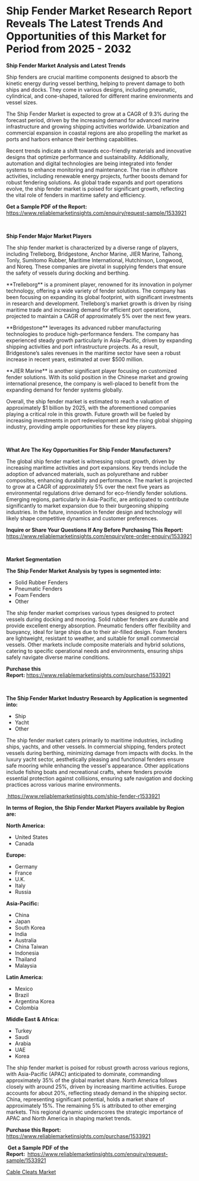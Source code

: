 <p><h1>Ship Fender Market Research Report Reveals The Latest Trends And Opportunities of this Market for Period from 2025 - 2032</h1></p><p><strong>Ship Fender Market Analysis and Latest Trends</strong></p>
<p><p>Ship fenders are crucial maritime components designed to absorb the kinetic energy during vessel berthing, helping to prevent damage to both ships and docks. They come in various designs, including pneumatic, cylindrical, and cone-shaped, tailored for different marine environments and vessel sizes. </p><p>The Ship Fender Market is expected to grow at a CAGR of 9.3% during the forecast period, driven by the increasing demand for advanced marine infrastructure and growing shipping activities worldwide. Urbanization and commercial expansion in coastal regions are also propelling the market as ports and harbors enhance their berthing capabilities. </p><p>Recent trends indicate a shift towards eco-friendly materials and innovative designs that optimize performance and sustainability. Additionally, automation and digital technologies are being integrated into fender systems to enhance monitoring and maintenance. The rise in offshore activities, including renewable energy projects, further boosts demand for robust fendering solutions. As global trade expands and port operations evolve, the ship fender market is poised for significant growth, reflecting the vital role of fenders in maritime safety and efficiency.</p></p>
<p><strong>Get a Sample PDF of the Report:&nbsp;</strong> <a href="https://www.reliablemarketinsights.com/enquiry/request-sample/1533921?utm_campaign=3196&utm_medium=2&utm_source=Github&utm_content=ia&utm_term=08042025&utm_id=ship-fender">https://www.reliablemarketinsights.com/enquiry/request-sample/1533921</a></p>
<p>&nbsp;</p>
<p><strong>Ship Fender Major Market Players</strong></p>
<p><p>The ship fender market is characterized by a diverse range of players, including Trelleborg, Bridgestone, Anchor Marine, JIER Marine, Taihong, Tonly, Sumitomo Rubber, Maritime International, Hutchinson, Longwood, and Noreq. These companies are pivotal in supplying fenders that ensure the safety of vessels during docking and berthing.</p><p>**Trelleborg** is a prominent player, renowned for its innovation in polymer technology, offering a wide variety of fender solutions. The company has been focusing on expanding its global footprint, with significant investments in research and development. Trelleborg's market growth is driven by rising maritime trade and increasing demand for efficient port operations, projected to maintain a CAGR of approximately 5% over the next few years.</p><p>**Bridgestone** leverages its advanced rubber manufacturing technologies to produce high-performance fenders. The company has experienced steady growth particularly in Asia-Pacific, driven by expanding shipping activities and port infrastructure projects. As a result, Bridgestone’s sales revenues in the maritime sector have seen a robust increase in recent years, estimated at over $500 million.</p><p>**JIER Marine** is another significant player focusing on customized fender solutions. With its solid position in the Chinese market and growing international presence, the company is well-placed to benefit from the expanding demand for fender systems globally. </p><p>Overall, the ship fender market is estimated to reach a valuation of approximately $1 billion by 2025, with the aforementioned companies playing a critical role in this growth. Future growth will be fueled by increasing investments in port redevelopment and the rising global shipping industry, providing ample opportunities for these key players.</p></p>
<p>&nbsp;</p>
<p><strong>What Are The Key Opportunities For Ship Fender Manufacturers?</strong></p>
<p><p>The global ship fender market is witnessing robust growth, driven by increasing maritime activities and port expansions. Key trends include the adoption of advanced materials, such as polyurethane and rubber composites, enhancing durability and performance. The market is projected to grow at a CAGR of approximately 5% over the next five years as environmental regulations drive demand for eco-friendly fender solutions. Emerging regions, particularly in Asia-Pacific, are anticipated to contribute significantly to market expansion due to their burgeoning shipping industries. In the future, innovation in fender design and technology will likely shape competitive dynamics and customer preferences.</p></p>
<p><strong>Inquire or Share Your Questions If Any Before Purchasing This Report:</strong> <a href="https://www.reliablemarketinsights.com/enquiry/pre-order-enquiry/1533921?utm_campaign=3196&utm_medium=2&utm_source=Github&utm_content=ia&utm_term=08042025&utm_id=ship-fender">https://www.reliablemarketinsights.com/enquiry/pre-order-enquiry/1533921</a></p>
<p>&nbsp;</p>
<p><strong>Market Segmentation</strong></p>
<p><strong>The Ship Fender Market Analysis by types is segmented into:</strong></p>
<p><ul><li>Solid Rubber Fenders</li><li>Pneumatic Fenders</li><li>Foam Fenders</li><li>Other</li></ul></p>
<p><p>The ship fender market comprises various types designed to protect vessels during docking and mooring. Solid rubber fenders are durable and provide excellent energy absorption. Pneumatic fenders offer flexibility and buoyancy, ideal for large ships due to their air-filled design. Foam fenders are lightweight, resistant to weather, and suitable for small commercial vessels. Other markets include composite materials and hybrid solutions, catering to specific operational needs and environments, ensuring ships safely navigate diverse marine conditions.</p></p>
<p><strong>Purchase this Report:&nbsp;</strong><a href="https://www.reliablemarketinsights.com/purchase/1533921?utm_campaign=3196&utm_medium=2&utm_source=Github&utm_content=ia&utm_term=08042025&utm_id=ship-fender">https://www.reliablemarketinsights.com/purchase/1533921</a></p>
<p>&nbsp;</p>
<p><strong>The Ship Fender Market Industry Research by Application is segmented into:</strong></p>
<p><ul><li>Ship</li><li>Yacht</li><li>Other</li></ul></p>
<p><p>The ship fender market caters primarily to maritime industries, including ships, yachts, and other vessels. In commercial shipping, fenders protect vessels during berthing, minimizing damage from impacts with docks. In the luxury yacht sector, aesthetically pleasing and functional fenders ensure safe mooring while enhancing the vessel's appearance. Other applications include fishing boats and recreational crafts, where fenders provide essential protection against collisions, ensuring safe navigation and docking practices across various marine environments.</p></p>
<p><a href="https://www.reliablemarketinsights.com/ship-fender-r1533921?utm_campaign=3196&utm_medium=2&utm_source=Github&utm_content=ia&utm_term=08042025&utm_id=ship-fender">&nbsp;https://www.reliablemarketinsights.com/ship-fender-r1533921</a></p>
<p><strong>In terms of Region, the Ship Fender Market Players available by Region are:</strong></p>
<p>
    <p> <strong> North America: </strong>
        <ul>
            <li>United States</li>
            <li>Canada</li>
        </ul>
        </p> 
    <p> <strong> Europe: </strong>
        <ul>
            <li>Germany</li>
            <li>France</li>
            <li>U.K.</li>
            <li>Italy</li>
            <li>Russia</li>
        </ul>
        </p> 
    <p> <strong> Asia-Pacific: </strong>
        <ul>
            <li>China</li>
            <li>Japan</li>
            <li>South Korea</li>
            <li>India</li>
            <li>Australia</li>
            <li>China Taiwan</li>
            <li>Indonesia</li>
            <li>Thailand</li>
            <li>Malaysia</li>
        </ul>
        </p> 
    <p> <strong> Latin America: </strong>
        <ul>
            <li>Mexico</li>
            <li>Brazil</li>
            <li>Argentina Korea</li>
            <li>Colombia</li>
        </ul>
        </p> 
    <p> <strong> Middle East & Africa: </strong>
        <ul>
            <li>Turkey</li>
            <li>Saudi</li>
            <li>Arabia</li>
            <li>UAE</li>
            <li>Korea</li>
        </ul>
    </p>
    </p>
<p><p>The ship fender market is poised for robust growth across various regions, with Asia-Pacific (APAC) anticipated to dominate, commanding approximately 35% of the global market share. North America follows closely with around 25%, driven by increasing maritime activities. Europe accounts for about 20%, reflecting steady demand in the shipping sector. China, representing significant potential, holds a market share of approximately 15%. The remaining 5% is attributed to other emerging markets. This regional dynamic underscores the strategic importance of APAC and North America in shaping market trends.</p></p>
<p><strong>Purchase this Report: </strong><a href="https://www.reliablemarketinsights.com/purchase/1533921?utm_campaign=3196&utm_medium=2&utm_source=Github&utm_content=ia&utm_term=08042025&utm_id=ship-fender">https://www.reliablemarketinsights.com/purchase/1533921</a></p>
<p>&nbsp;<strong>Get a Sample PDF of the Report:&nbsp;&nbsp;</strong><a href="https://www.reliablemarketinsights.com/enquiry/request-sample/1533921?utm_campaign=3196&utm_medium=2&utm_source=Github&utm_content=ia&utm_term=08042025&utm_id=ship-fender">https://www.reliablemarketinsights.com/enquiry/request-sample/1533921</a></p>
<p><strong></strong></p>
<p><p><a href="https://github.com/irisadoranrx/Market-Research-Report-List-1/blob/main/cable-cleats-market.md?utm_campaign=3196&utm_medium=2&utm_source=Github&utm_content=ia&utm_term=08042025&utm_id=ship-fender">Cable Cleats Market</a></p></p>
